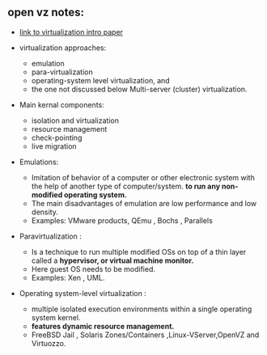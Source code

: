 ## open vz notes:

- [link to virtualization intro paper](http://download.openvz.org/doc/openvz-intro.pdf)

- virtualization approaches:
  * emulation
  * para-virtualization
  * operating-system level virtualization, and
  * the one not discussed below Multi-server  (cluster) virtualization.

- Main kernal components:
  * isolation and virtualization
  * resource management
  * check-pointing
  * live migration

- Emulations:
  * Imitation of behavior of a computer or other electronic system with the help of another type of computer/system. **to run any non-modified operating system.**
  * The main disadvantages of emulation are low performance and low density.
  * Examples: VMware products, QEmu , Bochs , Parallels

- Paravirtualization :
  * Is a technique to run multiple modified OSs on top of a thin layer called a **hypervisor, or virtual machine monitor.**
  * Here guest OS needs to be modified.
  * Examples: Xen , UML.

- Operating system-level virtualization :
  * multiple isolated execution environments within a single operating system kernel.
  *  **features dynamic resource management.**
  * FreeBSD Jail , Solaris Zones/Containers ,Linux-VServer,OpenVZ and Virtuozzo.
